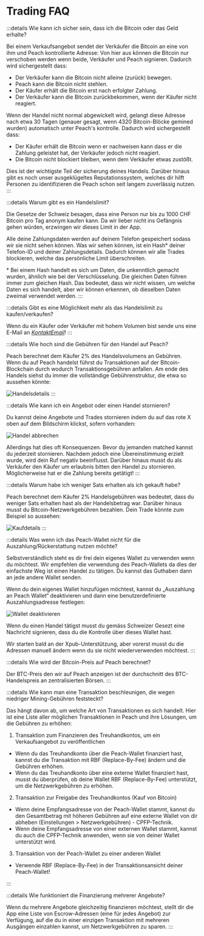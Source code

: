# Trading FAQ

:::details Wie kann ich sicher sein, dass ich die Bitcoin oder das Geld erhalte?

Bei einem Verkaufsangebot sendet der Verkäufer die Bitcoin an eine von ihm und Peach kontrollierte Adresse: Von hier aus können die Bitcoin nur verschoben werden wenn beide, Verkäufer und Peach signieren. Dadurch wird sichergestellt dass:

- Der Verkäufer kann die Bitcoin nicht alleine (zurück) bewegen.
- Peach kann die Bitcoin nicht stehlen.
- Der Käufer erhält die Bitcoin erst nach erfolgter Zahlung.
- Der Verkäufer kann die Bitcoin zurückbekommen, wenn der Käufer nicht reagiert.

Wenn der Handel nicht normal abgewickelt wird, gelangt diese Adresse nach etwa 30 Tagen (genauer gesagt, wenn 4320 Bitcoin-Blöcke gemined wurden) automatisch unter Peach's kontrolle. Dadurch wird sichergestellt dass:

- Der Käufer erhält die Bitcoin wenn er nachweisen kann dass er die Zahlung geleistet hat, der Verkäufer jedoch nicht reagiert.
- Die Bitcoin nicht blockiert bleiben, wenn dem Verkäufer etwas zustößt.

Dies ist der wichtigste Teil der sicherung deines Handels. Darüber hinaus gibt es noch unser ausgeklügeltes Reputationssystem, welches dir hilft Personen zu identifizieren die Peach schon seit langem zuverlässig nutzen.
:::

:::details Warum gibt es ein Handelslimit?

Die Gesetze der Schweiz besagen, dass eine Person nur bis zu 1000 CHF Bitcoin pro Tag anonym kaufen kann. Da wir lieber nicht ins Gefängnis gehen würden, erzwingen wir dieses Limit in der App.

Alle deine Zahlungsdaten werden auf deinem Telefon gespeichert sodass wir sie nicht sehen können. Was wir sehen können, ist ein Hash\* deiner Telefon-ID und deiner Zahlungsdetails. Dadurch können wir alle Trades blockieren, welche das persönliche Limit überschreiten.

\* Bei einem Hash handelt es sich um Daten, die unkenntlich gemacht wurden, ähnlich wie bei der Verschlüsselung. Die gleichen Daten führen immer zum gleichen Hash. Das bedeutet, dass wir nicht wissen, um welche Daten es sich handelt, aber wir können erkennen, ob dieselben Daten zweimal verwendet werden.
:::

:::details Gibt es eine Möglichkeit mehr als das Handelslimit zu kaufen/verkaufen?

Wenn du ein Käufer oder Verkäufer mit hohem Volumen bist sende uns eine E-Mail an [$KontaktEmail$](mailto:$contactEmail$)!
:::

:::details Wie hoch sind die Gebühren für den Handel auf Peach?

Peach berechnet dem Käufer 2% des Handelsvolumens an Gebühren. Wenn du auf Peach handelst führst du Transaktionen auf der Bitcoin-Blockchain durch wodurch Transaktionsgebühren anfallen. Am ende des Handels siehst du immer die vollständige Gebührenstruktur, die etwa so aussehen könnte:

![Handelsdetails](/img/faq/trading/TradeBreakdowns.png)
:::

:::details Wie kann ich ein Angebot oder einen Handel stornieren?

Du kannst deine Angebote und Trades stornieren indem du auf das rote X oben auf dem Bildschirm klickst, sofern vorhanden:

![Handel abbrechen](/img/faq/trading/cancel.png)

Allerdings hat dies oft Konsequenzen. Bevor du jemanden matched kannst du jederzeit stornieren. Nachdem jedoch eine Übereinstimmung erzielt wurde, wird dein Ruf negativ beeinflusst. Darüber hinaus musst du als Verkäufer den Käufer um erlaubnis bitten den Handel zu stornieren. Möglicherweise hat er die Zahlung bereits getätigt!
:::

:::details Warum habe ich weniger Sats erhalten als ich gekauft habe?

Peach berechnet dem Käufer 2% Handelsgebühren was bedeutet, dass du weniger Sats erhalten hast als der Handelsbetrag war. Darüber hinaus musst du Bitcoin-Netzwerkgebühren bezahlen. Dein Trade könnte zum Beispiel so aussehen:

![Kaufdetails](/img/faq/trading/TradeBreakdownBuy.png)
:::

:::details Was wenn ich das Peach-Wallet nicht für die Auszahlung/Rückerstattung nutzen möchte?

Selbstverständlich steht es dir frei dein eigenes Wallet zu verwenden wenn du möchtest. Wir empfehlen die verwendung des Peach-Wallets da dies der einfachste Weg ist einen Handel zu tätigen. Du kannst das Guthaben dann an jede andere Wallet senden.

Wenn du dein eigenes Wallet hinzufügen möchtest, kannst du „Auszahlung an Peach Wallet“ deaktivieren und dann eine benutzerdefinierte Auszahlungsadresse festlegen:

![Wallet deaktivieren](/img/faq/trading/disablewallet.png)

Wenn du einen Handel tätigst musst du gemäss Schweizer Gesezt eine Nachricht signieren, dass du die Kontrolle über dieses Wallet hast.

Wir starten bald an der Xpub-Unterstützung, aber vorerst musst du die Adressen manuell ändern wenn du sie nicht wiederverwenden möchtest.
:::

:::details Wie wird der Bitcoin-Preis auf Peach berechnet?

Der BTC-Preis den wir auf Peach anzeigen ist der durchschnitt des BTC-Handelspreis an zentralisierten Börsen.
:::

:::details Wie kann man eine Transaktion beschleunigen, die wegen niedriger Mining-Gebühren feststeckt?

Das hängt davon ab, um welche Art von Transaktionen es sich handelt. Hier ist eine Liste aller möglichen Transaktionen in Peach und ihre Lösungen, um die Gebühren zu erhöhen:

1. Transaktion zum Finanzieren des Treuhandkontos, um ein Verkaufsangebot zu veröffentlichen

- Wenn du das Treuhandkonto über die Peach-Wallet finanziert hast, kannst du die Transaktion mit RBF (Replace-By-Fee) ändern und die Gebühren erhöhen.
- Wenn du das Treuhandkonto über eine externe Wallet finanziert hast, musst du überprüfen, ob deine Wallet RBF (Replace-By-Fee) unterstützt, um die Netzwerkgebühren zu erhöhen.

2. Transaktion zur Freigabe des Treuhandkontos (Kauf von Bitcoin)

- Wenn deine Empfangsadresse von der Peach-Wallet stammt, kannst du den Gesamtbetrag mit höheren Gebühren auf eine externe Wallet von dir abheben (Einstellungen > Netzwerkgebühren) - CPFP-Technik.
- Wenn deine Empfangsadresse von einer externen Wallet stammt, kannst du auch die CPFP-Technik anwenden, wenn sie von deiner Wallet unterstützt wird.

3. Transaktion von der Peach-Wallet zu einer anderen Wallet

- Verwende RBF (Replace-By-Fee) in der Transaktionsansicht deiner Peach-Wallet!

:::

:::details Wie funktioniert die Finanzierung mehrerer Angebote?

Wenn du mehrere Angebote gleichzeitig finanzieren möchtest, stellt dir die App eine Liste von Escrow-Adressen (eine für jedes Angebot) zur Verfügung, auf die du in einer einzigen Transaktion mit mehreren Ausgängen einzahlen kannst, um Netzwerkgebühren zu sparen.
:::

